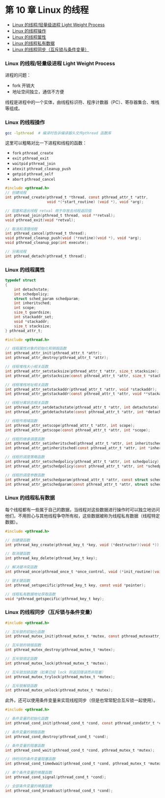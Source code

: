 # 第 10 章 Linux 的线程

<!-- @import "[TOC]" {cmd="toc" depthFrom=3 depthTo=6 orderedList=false} -->

<!-- code_chunk_output -->

- [Linux 的线程/轻量级进程 Light Weight Process](#linux-的线程轻量级进程-light-weight-process)
- [Linux 的线程操作](#linux-的线程操作)
- [Linux 的线程属性](#linux-的线程属性)
- [Linux 的线程私有数据](#linux-的线程私有数据)
- [Linux 的线程同步（互斥锁与条件变量）](#linux-的线程同步互斥锁与条件变量)

<!-- /code_chunk_output -->

### Linux 的线程/轻量级进程 Light Weight Process

进程的问题：
- fork 开销大
- 地址空间独立，通信不方便

线程是进程中的一个实体，由线程标识符、程序计数器（PC）、寄存器集合、堆栈等组成。

### Linux 的线程操作

```bash
gcc -lpthread  # 编译时告诉编译器头文件pthread 函数库
```

这里可以粗略对比一下进程和线程的函数：
- `fork` `pthread_create`
- `exit` `pthread_exit`
- `waitpid` `pthread_join`
- `atexit` `pthread_cleanup_push`
- `getpid` `pthread_self`
- `abort` `pthread_cancel`

```c
#include <pthread.h>
// 创建线程
int pthread_create(pthread_t *thread, const pthread_attr_t *attr,
                   void *(*start_routine) (void *), void *arg);

// 阻塞和退出线程 retval 用于存放去线程返回值
int pthread_join(pthread_t thread, void **retval);
void pthread_exit(void *retval);

// 取消和清理线程
int pthread_cancel(pthread_t thread);
void pthread_cleanup_push(void (*routine)(void *), void *arg);
void pthread_cleanup_pop(int execute);

// 分离线程
int pthread_detach(pthread_t thread);
```

### Linux 的线程属性

```c
typedef struct
{
    int detachstate;
    int schedpolicy;
    struct sched_param schedparam;
    int inheritsched;
    int scope;
    size_t guardsize;
    int stackaddr_set;
    void *stackaddr;
    size_t stacksize;
} pthread_attr_t;

#include <pthread.h>

// 线程属性对象的初始化和销毁函数
int pthread_attr_init(pthread_attr_t *attr);
int pthread_attr_destroy(pthread_attr_t *attr);

// 线程堆栈大小相关函数
int pthread_attr_setstacksize(pthread_attr_t *attr, size_t stacksize);
int pthread_attr_getstacksize(const pthread_attr_t *attr, size_t *stacksize);

// 线程堆栈地址相关函数
int pthread_attr_setstackaddr(pthread_attr_t *attr, void *stackaddr);
int pthread_attr_getstackaddr(const pthread_attr_t *attr, void **stackaddr);

// 线程分离状态相关函数
int pthread_attr_setdetachstate(pthread_attr_t *attr, int detachstate);
int pthread_attr_getdetachstate(const pthread_attr_t *attr, int *detachstate);

// 线程作用域函数
int pthread_attr_setscope(pthread_attr_t *attr, int scope);
int pthread_attr_getscope(const pthread_attr_t *attr, int *scope);

// 线程的继承调度函数
int pthread_attr_setinheritsched(pthread_attr_t *attr, int inheritsched);
int pthread_attr_getinheritsched(const pthread_attr_t *attr, int *inheritsched);

// 线程的调度策略函数
int pthread_attr_setschedpolicy(pthread_attr_t *attr, int schedpolicy);
int pthread_attr_getschedpolicy(const pthread_attr_t *attr, int *schedpolicy);

// 线程的调度参数函数
int pthread_attr_setschedparam(pthread_attr_t *attr, const struct sched_param *schedparam);
int pthread_attr_getschedparam(const pthread_attr_t *attr, struct sched_param *schedparam);
```

### Linux 的线程私有数据

每个线程都有一些属于自己的数据，当线程对这些数据进行操作时可以独立地访问他们，不用担心与其他线程争夺所有权，这些数据被称为线程私有数据（线程特定数据）。

```c
#include <pthread.h>

// 创建键函数
int pthread_key_create(pthread_key_t *key, void (*destructor)(void *));

// 取消键函数
int pthread_key_delete(pthread_key_t key);

// 解决键冲突函数
int pthread_once(pthread_once_t *once_control, void (*init_routine)(void));

// 键关键函数
int pthread_setspecific(pthread_key_t key, const void *pointer);

// 线程私有数据地址获取函数
void *pthread_getspecific(pthread_key_t key);
```

### Linux 的线程同步（互斥锁与条件变量）

```c
#include <pthread.h>

// 互斥锁的初始化函数
int pthread_mutex_init(pthread_mutex_t *mutex, const pthread_mutexattr_t *mutexattr);

// 互斥锁的销毁函数
int pthread_mutex_destroy(pthread_mutex_t *mutex);

// 互斥锁锁定函数
int pthread_mutex_lock(pthread_mutex_t *mutex);

// 互斥锁加锁函数（如果已经 lock 则返回错误而非阻塞）
int pthread_mutex_trylock(pthread_mutex_t *mutex);

// 互斥锁解锁函数
int pthread_mutex_unlock(pthread_mutex_t *mutex);
```

此外，还可以使用条件变量来实现线程同步（但是也常常配合互斥锁一起使用）。

```c
#include <pthread.h>

// 条件变量的初始化函数
int pthread_cond_init(pthread_cond_t *cond, const pthread_condattr_t *cond_attr);

// 条件变量的销毁函数
int pthread_cond_destroy(pthread_cond_t *cond);

// 条件变量的阻塞函数
int pthread_cond_wait(pthread_cond_t *cond, pthread_mutex_t *mutex);

// 待时间的条件变量阻塞函数
int pthread_cond_timedwait(pthread_cond_t *cond, pthread_mutex_t *mutex, const struct timespec *abstime);

// 单个条件变量的唤醒函数
int pthread_cond_signal(pthread_cond_t *cond);

// 全部条件变量的唤醒函数
int pthread_cond_broadcast(pthread_cond_t *cond);
```
